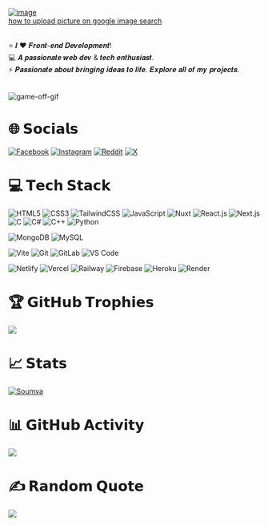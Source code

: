 <a href="https://ibb.co/YPgx0HB"><img src="https://i.ibb.co/tQR9LVp/image.png" alt="image" border="0"></a><br /><a target='_blank' href='https://imgbb.com/'>how to upload picture on google image search</a><br />

<br>⭐ 𝑰 ❤️ 𝑭𝒓𝒐𝒏𝒕-𝒆𝒏𝒅 𝑫𝒆𝒗𝒆𝒍𝒐𝒑𝒎𝒆𝒏𝒕!
<br>💻 𝑨 𝒑𝒂𝒔𝒔𝒊𝒐𝒏𝒂𝒕𝒆 𝒘𝒆𝒃 𝒅𝒆𝒗 & 𝒕𝒆𝒄𝒉 𝒆𝒏𝒕𝒉𝒖𝒔𝒊𝒂𝒔𝒕. 
<br>⚡ 𝑷𝒂𝒔𝒔𝒊𝒐𝒏𝒂𝒕𝒆 𝒂𝒃𝒐𝒖𝒕 𝒃𝒓𝒊𝒏𝒈𝒊𝒏𝒈 𝒊𝒅𝒆𝒂𝒔 𝒕𝒐 𝒍𝒊𝒇𝒆. 𝑬𝒙𝒑𝒍𝒐𝒓𝒆 𝒂𝒍𝒍 𝒐𝒇 𝒎𝒚 𝒑𝒓𝒐𝒋𝒆𝒄𝒕𝒔.

<br> ![game-off-gif](https://github.com/JSjulio/JSjulio/assets/116856413/13522243-2b31-40c7-a1f5-0b5967ba8ce0)

# 🌐 𝗦𝗼𝗰𝗶𝗮𝗹𝘀
[![Facebook](https://img.shields.io/badge/Facebook-%231877F2.svg?logo=Facebook&logoColor=white)](https://facebook.com/iSoumyadeepDey) [![Instagram](https://img.shields.io/badge/Instagram-%23E4405F.svg?logo=Instagram&logoColor=white)](https://instagram.com/s0umy4_Xd) [![Reddit](https://img.shields.io/badge/Reddit-%23FF4500.svg?logo=Reddit&logoColor=white)](https://reddit.com/user/iSoumyadeepDey) [![X](https://img.shields.io/badge/X-black.svg?logo=X&logoColor=white)](https://x.com/iSoumyadeepDey) 

# 💻 𝗧𝗲𝗰𝗵 𝗦𝘁𝗮𝗰𝗸

![HTML5](https://img.shields.io/badge/-HTML5-%23E44D27?style=flat-square&logo=html5&logoColor=ffffff)
![CSS3](https://img.shields.io/badge/-CSS3-%231572B6?style=flat-square&logo=css3)
![TailwindCSS](https://img.shields.io/badge/-TailwindCSS-%231a202c?style=flat-square&logo=tailwind-css)
![JavaScript](https://img.shields.io/badge/-JavaScript-%23F7DF1C?style=flat-square&logo=javascript&logoColor=000000&labelColor=%23F7DF1C&color=%23FFCE5A)
![Nuxt](https://img.shields.io/badge/-Nuxt.js-%23282C34?style=flat-square&logo=nuxtdotjs)
![React.js](https://img.shields.io/badge/-React.js-%23282C34?style=flat-square&logo=react)
![Next.js](https://img.shields.io/badge/-Next.js-%23000000?style=flat-square&logo=nextdotjs)
![C](https://img.shields.io/badge/c-%2300599C.svg?style=flat-square&logo=c&logoColor=white) 
![C#](https://img.shields.io/badge/c%23-%23239120.svg?style=flat-square&logo=csharp&logoColor=white) 
![C++](https://img.shields.io/badge/c++-%2300599C.svg?style=flat-square&logo=c%2B%2B&logoColor=white) 
![Python](https://img.shields.io/badge/python-3670A0?style=flat-square&logo=python&logoColor=ffdd54) 


![MongoDB](https://img.shields.io/badge/MongoDB-%234ea94b.svg?style=flat-square&logo=mongodb&logoColor=white) 
![MySQL](https://img.shields.io/badge/mysql-4479A1.svg?style=flat-square&logo=mysql&logoColor=white)


![Vite](https://img.shields.io/badge/-Vite-%23646CFF?style=flat-square&logo=vite&logoColor=ffffff)
![Git](https://img.shields.io/badge/-Git-%23F05032?style=flat-square&logo=git&logoColor=%23ffffff)
![GitLab](https://img.shields.io/badge/-GitLab-FCA121?style=flat-square&logo=gitlab)
![VS Code](https://img.shields.io/badge/-VSCode-%23007ACC?style=flat-square&logo=visual-studio-code)

![Netlify](https://img.shields.io/badge/-Netlify-%2300C7B7?style=flat-square&logo=netlify&logoColor=ffffff)
![Vercel](https://img.shields.io/badge/-Vercel-%23ffffff?style=flat-square&logo=vercel&logoColor=000000)
![Railway](https://img.shields.io/badge/-Railway-%230B0D0E?style=flat-square&logo=railway)
![Firebase](https://img.shields.io/badge/firebase-%23039BE5.svg?style=flat-square&logo=firebase) 
![Heroku](https://img.shields.io/badge/heroku-%23430098.svg?style=flat-square&logo=heroku&logoColor=white)
![Render](https://img.shields.io/badge/-Render-%2346E3B7?style=flat-square&logo=render&logoColor=ffffff)

# 🏆 𝗚𝗶𝘁𝗛𝘂𝗯 𝗧𝗿𝗼𝗽𝗵𝗶𝗲𝘀
![](https://github-trophies.vercel.app/?username=SoumyaEXE&theme=monokai&no-frame=false&no-bg=false&margin-w=4)

# 📈 𝗦𝘁𝗮𝘁𝘀

[![Soumya](https://awesome-github-stats.azurewebsites.net/user-stats/Soumyaexe?cardType=level-alternate&theme=monokai&preferLogin=false)](https://git.io/awesome-stats-card) 

# 📊 𝗚𝗶𝘁𝗛𝘂𝗯 𝗔𝗰𝘁𝗶𝘃𝗶𝘁𝘆

[![](https://github-readme-activity-graph.vercel.app/graph?username=SoumyaEXE&bg_color=000000&color=fcfcfc&line=11ff00&point=fcfdfc&area=true&hide_border=true)](https://github.com/ashutosh00710/github-readme-activity-graph) 

# ✍️ 𝗥𝗮𝗻𝗱𝗼𝗺 𝗤𝘂𝗼𝘁𝗲

![](https://quotes-github-readme.vercel.app/api?type=horizontal&theme=monokai) 

<!-- Proudly created with ❤ by Soumya -->
